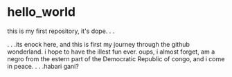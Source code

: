 # hello_world
this is my first repository, it's dope. . .

. . .its enock here, and this is first my journey through the github wonderland. i hope to have the illest fun ever.
oups, i almost forget, am a negro from the estern part of the Democratic Republic of congo, and i come in peace.
. . .habari gani?
